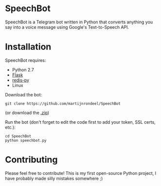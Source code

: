 SpeechBot
=

SpeechBot is a Telegram bot written in Python that converts anything you say into a voice message using Google's Text-to-Speech API.

Installation
=

SpeechBot requires:
  - Python 2.7
  - [Flask](http://flask.pocoo.org/docs/0.10/)
  - [redis-py](https://github.com/andymccurdy/redis-py)
  - Linux

Download the bot:
```
git clone https://github.com/martijnrondeel/SpeechBot
```
(or download the [.zip](https://github.com/martijnrondeel/SpeechBot/archive/master.zip))

Run the bot (don't forget to edit the code first to add your token, SSL certs, etc.):
```
cd SpeechBot
python speechbot.py
```

Contributing
=

Please feel free to contribute! This is my first open-source Python project, I have probably made silly mistakes somewhere ;)
